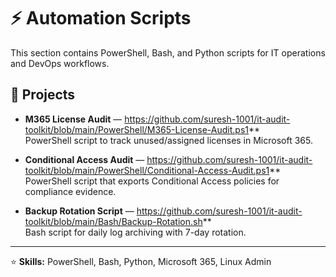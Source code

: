 # ⚡ Automation Scripts

This section contains PowerShell, Bash, and Python scripts for IT operations and DevOps workflows.

## 🔹 Projects
- **M365 License Audit** — https://github.com/suresh-1001/it-audit-toolkit/blob/main/PowerShell/M365-License-Audit.ps1**  
  PowerShell script to track unused/assigned licenses in Microsoft 365.

- **Conditional Access Audit** — https://github.com/suresh-1001/it-audit-toolkit/blob/main/PowerShell/Conditional-Access-Audit.ps1**  
  PowerShell script that exports Conditional Access policies for compliance evidence.

- **Backup Rotation Script** — https://github.com/suresh-1001/it-audit-toolkit/blob/main/Bash/Backup-Rotation.sh**  
  Bash script for daily log archiving with 7-day rotation.

---

⭐ **Skills:** PowerShell, Bash, Python, Microsoft 365, Linux Admin

